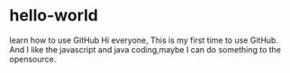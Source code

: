 # hello-world
learn how to use GitHub
Hi everyone,
This is my first time to use GitHub.
And I like the javascript and java coding,maybe I can do  something to the opensource.
